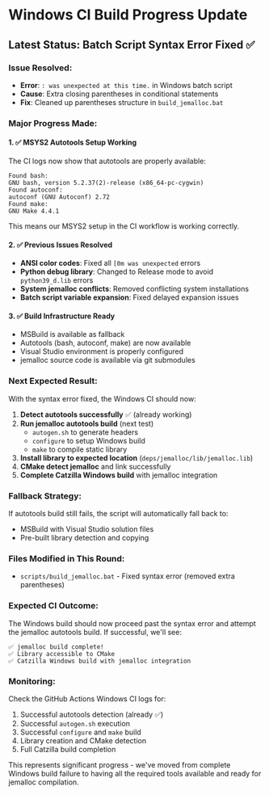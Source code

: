 # Windows CI Build Progress Update

## Latest Status: Batch Script Syntax Error Fixed ✅

### Issue Resolved:
- **Error**: `: was unexpected at this time.` in Windows batch script
- **Cause**: Extra closing parentheses in conditional statements
- **Fix**: Cleaned up parentheses structure in `build_jemalloc.bat`

### Major Progress Made:

#### 1. ✅ MSYS2 Autotools Setup Working
The CI logs now show that autotools are properly available:
```
Found bash:
GNU bash, version 5.2.37(2)-release (x86_64-pc-cygwin)
Found autoconf:
autoconf (GNU Autoconf) 2.72
Found make:
GNU Make 4.4.1
```

This means our MSYS2 setup in the CI workflow is working correctly.

#### 2. ✅ Previous Issues Resolved
- **ANSI color codes**: Fixed all `[0m was unexpected` errors
- **Python debug library**: Changed to Release mode to avoid `python39_d.lib` errors
- **System jemalloc conflicts**: Removed conflicting system installations
- **Batch script variable expansion**: Fixed delayed expansion issues

#### 3. ✅ Build Infrastructure Ready
- MSBuild is available as fallback
- Autotools (bash, autoconf, make) are now available
- Visual Studio environment is properly configured
- jemalloc source code is available via git submodules

### Next Expected Result:
With the syntax error fixed, the Windows CI should now:

1. **Detect autotools successfully** ✅ (already working)
2. **Run jemalloc autotools build** (next test)
   - `autogen.sh` to generate headers
   - `configure` to setup Windows build
   - `make` to compile static library
3. **Install library to expected location** (`deps/jemalloc/lib/jemalloc.lib`)
4. **CMake detect jemalloc** and link successfully
5. **Complete Catzilla Windows build** with jemalloc integration

### Fallback Strategy:
If autotools build still fails, the script will automatically fall back to:
- MSBuild with Visual Studio solution files
- Pre-built library detection and copying

### Files Modified in This Round:
- `scripts/build_jemalloc.bat` - Fixed syntax error (removed extra parentheses)

### Expected CI Outcome:
The Windows build should now proceed past the syntax error and attempt the jemalloc autotools build. If successful, we'll see:
```
✅ jemalloc build complete!
✅ Library accessible to CMake
✅ Catzilla Windows build with jemalloc integration
```

### Monitoring:
Check the GitHub Actions Windows CI logs for:
1. Successful autotools detection (already ✅)
2. Successful `autogen.sh` execution
3. Successful `configure` and `make` build
4. Library creation and CMake detection
5. Full Catzilla build completion

This represents significant progress - we've moved from complete Windows build failure to having all the required tools available and ready for jemalloc compilation.
